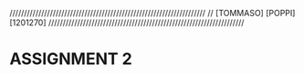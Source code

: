 ////////////////////////////////////////////////////////////////////
// [TOMMASO] [POPPI] [1201270]
////////////////////////////////////////////////////////////////////

# ASSIGNMENT 2
